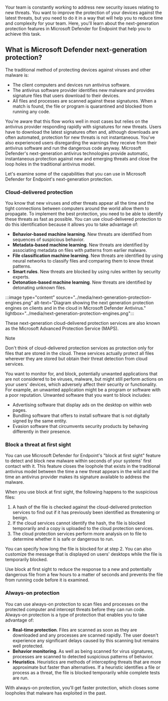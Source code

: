 Your team is constantly working to address new security issues relating to new threats. You want to improve the protection of your devices against the latest threats, but you need to do it in a way that will help you to reduce time and complexity for your team. Here, you'll learn about the next-generation protection features in Microsoft Defender for Endpoint that help you to achieve this task.

## What is Microsoft Defender next-generation protection?

The traditional method of protecting devices against viruses and other malware is:

- The client computers and devices run antivirus software.
- The antivirus software provider identifies new malware and provides signature files that users download to their devices.
- All files and processes are scanned against these signatures. When a match is found, the file or program is quarantined and blocked from running any code.

You're aware that this flow works well in most cases but relies on the antivirus provider responding rapidly with signatures for new threats. Users have to download the latest signatures often and, although downloads are often automated, protection for new threats is not instantaneous. You've also experienced users disregarding the warnings they receive from their antivirus software and run the dangerous code anyway.
Microsoft Defender's next-generation antivirus technologies provide automatic, instantaneous protection against new and emerging threats and close the loop holes in the traditional antivirus model.

Let's examine some of the capabilities that you can use in Microsoft Defender for Endpoint's next-generation protection.

### Cloud-delivered protection

You know that new viruses and other threats appear all the time and the tight connections between computers around the world allow them to propagate. To implement the best protection, you need to be able to identify these threats as fast as possible. You can use cloud-delivered protection to do this identification because it allows you to take advantage of:

- **Behavior-based machine learning**. New threats are identified from sequences of suspicious behavior.
- **Metadata-based machine learning**. New threats are identified by associating metadata on files with patterns from earlier malware.
- **File classification machine learning**. New threats are identified by using neural networks to classify files and comparing them to know threat patterns.
- **Smart rules**. New threats are blocked by using rules written by security experts.
- **Detonation-based machine learning**. New threats are identified by detonating unknown files.

:::image type="content" source="../media/next-generation-protection-engines.png" alt-text="Diagram showing the next generation protection engines on clients and in the cloud in Microsoft Defender Antivirus." lightbox="../media/next-generation-protection-engines.png":::

These next-generation cloud-delivered protection services are also known as the Microsoft Advanced Protection Service (MAPS).

> [!NOTE]
> Don't think of cloud-delivered protection services as protection only for files that are stored in the cloud. These services actually protect all files wherever they are stored but obtain their threat detection from cloud services.

You want to monitor for, and block, potentially unwanted applications that are not considered to be viruses, malware, but might still perform actions on your users' devices, which adversely affect their security or functionality. For example, an unwanted application might be a program or software with a poor reputation. Unwanted software that you want to block includes:

- Advertising software that display ads on the desktop on within web pages.
- Bundling software that offers to install software that is not digitally signed by the same entity.
- Evasion software that circumvents security products by behaving differently in their presence.

### Block a threat at first sight

You can use Microsoft Defender for Endpoint's "block at first sight" feature to detect and block new malware within seconds of your systems' first contact with it. This feature closes the loophole that exists in the traditional antivirus model between the time a new threat appears in the wild and the time an antivirus provider makes its signature available to address the malware.

When you use block at first sight, the following happens to the suspicious files:

1. A hash of the file is checked against the cloud-delivered protection services to find out if it has previously been identified as threatening or benign.
1. If the cloud services cannot identify the hash, the file is blocked temporarily and a copy is uploaded to the cloud protection services.
1. The cloud protection services perform more analysis on to file to determine whether it is safe or dangerous to run.

You can specify how long the file is blocked for at step 2. You can also customize the message that is displayed on users' desktops while the file is temporarily blocked.

Use block at first sight to reduce the response to a new and potentially dangerous file from a few hours to a matter of seconds and prevents the file from running code before it is examined.

### Always-on protection

You can use always-on protection to scan files and processes on the protected computer and intercept threats before they can run code. Always-on protection is a type of protection that enables you to take advantage of:

- **Real-time protection**. Files are scanned as soon as they are downloaded and any processes are scanned rapidly. The user doesn't experience any significant delays caused by this scanning but remains well protected.
- **Behavior monitoring**. As well as being scanned for virus signatures, processes are scanned to detected suspicious patterns of behavior.
- **Heuristics**. Heuristics are methods of intercepting threats that are more approximate but faster than alternatives. If a heuristic identifies a file or process as a threat, the file is blocked temporarily while complete tests are run.

With always-on protection, you'll get faster protection, which closes some loopholes that malware has exploited in the past.
